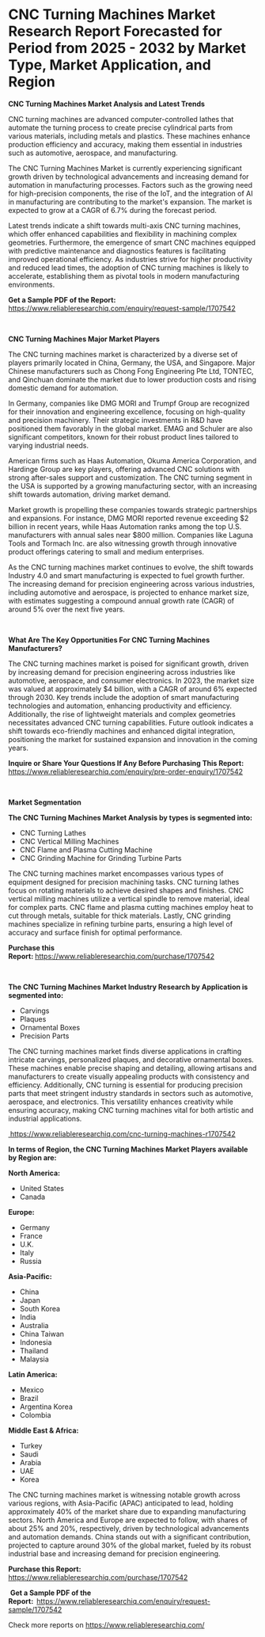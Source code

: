 <p><h1>CNC Turning Machines Market Research Report Forecasted for Period from 2025 -  2032 by Market Type, Market Application, and Region</h1></p><p><strong>CNC Turning Machines Market Analysis and Latest Trends</strong></p>
<p><p>CNC turning machines are advanced computer-controlled lathes that automate the turning process to create precise cylindrical parts from various materials, including metals and plastics. These machines enhance production efficiency and accuracy, making them essential in industries such as automotive, aerospace, and manufacturing.</p><p>The CNC Turning Machines Market is currently experiencing significant growth driven by technological advancements and increasing demand for automation in manufacturing processes. Factors such as the growing need for high-precision components, the rise of the IoT, and the integration of AI in manufacturing are contributing to the market's expansion. The market is expected to grow at a CAGR of 6.7% during the forecast period.</p><p>Latest trends indicate a shift towards multi-axis CNC turning machines, which offer enhanced capabilities and flexibility in machining complex geometries. Furthermore, the emergence of smart CNC machines equipped with predictive maintenance and diagnostics features is facilitating improved operational efficiency. As industries strive for higher productivity and reduced lead times, the adoption of CNC turning machines is likely to accelerate, establishing them as pivotal tools in modern manufacturing environments.</p></p>
<p><strong>Get a Sample PDF of the Report:&nbsp;</strong> <a href="https://www.reliableresearchiq.com/enquiry/request-sample/1707542?utm_campaign=1137&utm_medium=2&utm_source=Github&utm_content=ia&utm_term=10042025&utm_id=cnc-turning-machines">https://www.reliableresearchiq.com/enquiry/request-sample/1707542</a></p>
<p>&nbsp;</p>
<p><strong>CNC Turning Machines Major Market Players</strong></p>
<p><p>The CNC turning machines market is characterized by a diverse set of players primarily located in China, Germany, the USA, and Singapore. Major Chinese manufacturers such as Chong Fong Engineering Pte Ltd, TONTEC, and Qinchuan dominate the market due to lower production costs and rising domestic demand for automation. </p><p>In Germany, companies like DMG MORI and Trumpf Group are recognized for their innovation and engineering excellence, focusing on high-quality and precision machinery. Their strategic investments in R&D have positioned them favorably in the global market. EMAG and Schuler are also significant competitors, known for their robust product lines tailored to varying industrial needs.</p><p>American firms such as Haas Automation, Okuma America Corporation, and Hardinge Group are key players, offering advanced CNC solutions with strong after-sales support and customization. The CNC turning segment in the USA is supported by a growing manufacturing sector, with an increasing shift towards automation, driving market demand.</p><p>Market growth is propelling these companies towards strategic partnerships and expansions. For instance, DMG MORI reported revenue exceeding $2 billion in recent years, while Haas Automation ranks among the top U.S. manufacturers with annual sales near $800 million. Companies like Laguna Tools and Tormach Inc. are also witnessing growth through innovative product offerings catering to small and medium enterprises.</p><p>As the CNC turning machines market continues to evolve, the shift towards Industry 4.0 and smart manufacturing is expected to fuel growth further. The increasing demand for precision engineering across various industries, including automotive and aerospace, is projected to enhance market size, with estimates suggesting a compound annual growth rate (CAGR) of around 5% over the next five years.</p></p>
<p>&nbsp;</p>
<p><strong>What Are The Key Opportunities For CNC Turning Machines Manufacturers?</strong></p>
<p><p>The CNC turning machines market is poised for significant growth, driven by increasing demand for precision engineering across industries like automotive, aerospace, and consumer electronics. In 2023, the market size was valued at approximately $4 billion, with a CAGR of around 6% expected through 2030. Key trends include the adoption of smart manufacturing technologies and automation, enhancing productivity and efficiency. Additionally, the rise of lightweight materials and complex geometries necessitates advanced CNC turning capabilities. Future outlook indicates a shift towards eco-friendly machines and enhanced digital integration, positioning the market for sustained expansion and innovation in the coming years.</p></p>
<p><strong>Inquire or Share Your Questions If Any Before Purchasing This Report:</strong> <a href="https://www.reliableresearchiq.com/enquiry/pre-order-enquiry/1707542?utm_campaign=1137&utm_medium=2&utm_source=Github&utm_content=ia&utm_term=10042025&utm_id=cnc-turning-machines">https://www.reliableresearchiq.com/enquiry/pre-order-enquiry/1707542</a></p>
<p>&nbsp;</p>
<p><strong>Market Segmentation</strong></p>
<p><strong>The CNC Turning Machines Market Analysis by types is segmented into:</strong></p>
<p><ul><li>CNC Turning Lathes</li><li>CNC Vertical Milling Machines</li><li>CNC Flame and Plasma Cutting Machine</li><li>CNC Grinding Machine for Grinding Turbine Parts</li></ul></p>
<p><p>The CNC turning machines market encompasses various types of equipment designed for precision machining tasks. CNC turning lathes focus on rotating materials to achieve desired shapes and finishes. CNC vertical milling machines utilize a vertical spindle to remove material, ideal for complex parts. CNC flame and plasma cutting machines employ heat to cut through metals, suitable for thick materials. Lastly, CNC grinding machines specialize in refining turbine parts, ensuring a high level of accuracy and surface finish for optimal performance.</p></p>
<p><strong>Purchase this Report:&nbsp;</strong><a href="https://www.reliableresearchiq.com/purchase/1707542?utm_campaign=1137&utm_medium=2&utm_source=Github&utm_content=ia&utm_term=10042025&utm_id=cnc-turning-machines">https://www.reliableresearchiq.com/purchase/1707542</a></p>
<p>&nbsp;</p>
<p><strong>The CNC Turning Machines Market Industry Research by Application is segmented into:</strong></p>
<p><ul><li>Carvings</li><li>Plaques</li><li>Ornamental Boxes</li><li>Precision Parts</li></ul></p>
<p><p>The CNC turning machines market finds diverse applications in crafting intricate carvings, personalized plaques, and decorative ornamental boxes. These machines enable precise shaping and detailing, allowing artisans and manufacturers to create visually appealing products with consistency and efficiency. Additionally, CNC turning is essential for producing precision parts that meet stringent industry standards in sectors such as automotive, aerospace, and electronics. This versatility enhances creativity while ensuring accuracy, making CNC turning machines vital for both artistic and industrial applications.</p></p>
<p><a href="https://www.reliableresearchiq.com/cnc-turning-machines-r1707542?utm_campaign=1137&utm_medium=2&utm_source=Github&utm_content=ia&utm_term=10042025&utm_id=cnc-turning-machines">&nbsp;https://www.reliableresearchiq.com/cnc-turning-machines-r1707542</a></p>
<p><strong>In terms of Region, the CNC Turning Machines Market Players available by Region are:</strong></p>
<p>
    <p> <strong> North America: </strong>
        <ul>
            <li>United States</li>
            <li>Canada</li>
        </ul>
        </p> 
    <p> <strong> Europe: </strong>
        <ul>
            <li>Germany</li>
            <li>France</li>
            <li>U.K.</li>
            <li>Italy</li>
            <li>Russia</li>
        </ul>
        </p> 
    <p> <strong> Asia-Pacific: </strong>
        <ul>
            <li>China</li>
            <li>Japan</li>
            <li>South Korea</li>
            <li>India</li>
            <li>Australia</li>
            <li>China Taiwan</li>
            <li>Indonesia</li>
            <li>Thailand</li>
            <li>Malaysia</li>
        </ul>
        </p> 
    <p> <strong> Latin America: </strong>
        <ul>
            <li>Mexico</li>
            <li>Brazil</li>
            <li>Argentina Korea</li>
            <li>Colombia</li>
        </ul>
        </p> 
    <p> <strong> Middle East & Africa: </strong>
        <ul>
            <li>Turkey</li>
            <li>Saudi</li>
            <li>Arabia</li>
            <li>UAE</li>
            <li>Korea</li>
        </ul>
    </p>
    </p>
<p><p>The CNC turning machines market is witnessing notable growth across various regions, with Asia-Pacific (APAC) anticipated to lead, holding approximately 40% of the market share due to expanding manufacturing sectors. North America and Europe are expected to follow, with shares of about 25% and 20%, respectively, driven by technological advancements and automation demands. China stands out with a significant contribution, projected to capture around 30% of the global market, fueled by its robust industrial base and increasing demand for precision engineering.</p></p>
<p><strong>Purchase this Report: </strong><a href="https://www.reliableresearchiq.com/purchase/1707542?utm_campaign=1137&utm_medium=2&utm_source=Github&utm_content=ia&utm_term=10042025&utm_id=cnc-turning-machines">https://www.reliableresearchiq.com/purchase/1707542</a></p>
<p>&nbsp;<strong>Get a Sample PDF of the Report:&nbsp;&nbsp;</strong><a href="https://www.reliableresearchiq.com/enquiry/request-sample/1707542?utm_campaign=1137&utm_medium=2&utm_source=Github&utm_content=ia&utm_term=10042025&utm_id=cnc-turning-machines">https://www.reliableresearchiq.com/enquiry/request-sample/1707542</a></p>
<p><strong></strong></p>
<p>Check more reports on <a href="https://www.reliableresearchiq.com/?utm_campaign=1137&utm_medium=2&utm_source=Github&utm_content=ia&utm_term=10042025&utm_id=cnc-turning-machines">https://www.reliableresearchiq.com/</a></p>
